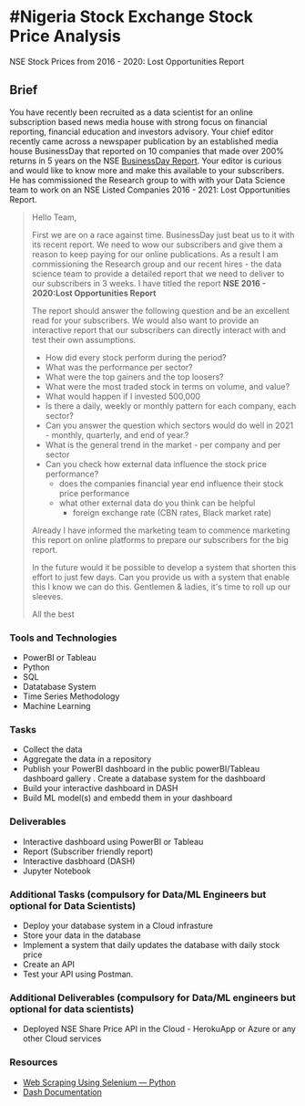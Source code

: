 # #Nigeria Stock Exchange Stock Price Analysis
NSE Stock Prices from 2016 - 2020: Lost Opportunities Report

## Brief
You have recently been  recruited as a data scientist for an  online  subscription based  news media house with strong focus on financial reporting, financial education and investors advisory.  Your chief editor recently came across a newspaper publication by an established  media house BusinessDay that reported on 10 companies that made over 200%  returns in 5 years on the NSE [BusinessDay Report](https://businessday.ng/news/article/these-10-nigerian-firms-delivered-over-200-stock-return-in-5yrs/).  Your editor is curious and would like to know more and make this available to your subscribers.  He has commissioned the  Research  group to with with your Data Science team to work on an NSE Listed Companies 2016 - 2021: Lost Opportunities Report.

> Hello Team,
> 
> First we are on a race against time. BusinessDay just beat us to it with its recent report.  We need to wow our subscribers and give them a reason to keep paying for our online publications.  As a result I am commissioning the Research group and our recent hires - the data science team to provide a detailed report that we need to deliver to our subscribers in 3 weeks.  I have titled the report **NSE 2016 - 2020:Lost Opportunities Report**
> 
> The report should answer the following question and be an excellent read for your subscribers. We would also want to provide an interactive report that our subscribers can directly interact with and test their own assumptions.
>
> - How did every stock perform during the period?
> - What was the performance per sector?
> - What were the top gainers and the top loosers?
> - What were the most traded stock in terms on volume, and value?
> - What would happen if I invested 500,000
> - Is there a daily, weekly or monthly pattern for each company, each sector?
> - Can you answer the question which sectors would do well in 2021 - monthly, quarterly, and end of year.?
> - What is the general trend in the market - per company and per sector
> - Can you check how external data influence the stock price performance?
>   - does the companies financial year end influence their stock price performance
>   - what other external data do you think can be helpful
>     - foreign exchange rate (CBN rates, Black market rate)
>
> 
> Already I have informed the marketing team to commence marketing this report on online platforms to prepare our subscribers for the big report. 
>
> In the future would it be possible to develop a system that shorten this effort to just few days. Can you provide us with a system that enable this
> I know we can do this. Gentlemen & ladies, it's time to roll up our sleeves. 
>
> All the best

### Tools and Technologies
- PowerBI or Tableau
- Python
- SQL
- Datatabase System 
- Time Series Methodology
- Machine Learning

### Tasks
- Collect the data
- Aggregate the data in a repository
- Publish your PowerBI dashboard in the public powerBI/Tableau dashboard gallery
. Create a database system  for the dashboard
- Build your interactive dashboard in DASH
- Build  ML model(s) and embedd  them in your dashboard

### Deliverables
- Interactive dashboard using PowerBI or Tableau
- Report (Subscriber friendly report)
- Interactive dasbhoard (DASH)
- Jupyter Notebook 

### Additional Tasks (compulsory for Data/ML Engineers but optional for Data Scientists)

- Deploy your database system in a Cloud infrasture
- Store your data in the database
- Implement a system that daily updates the database with daily stock price 
- Create an API
- Test your API using Postman.



### Additional Deliverables (compulsory for Data/ML engineers but optional for data scientists)
- Deployed NSE Share Price API in the Cloud - HerokuApp or Azure or any other Cloud services

### Resources
- [Web Scraping Using Selenium — Python](https://towardsdatascience.com/web-scraping-using-selenium-python-8a60f4cf40ab)  
- [Dash Documentation](https://dash.plotly.com/)
  




